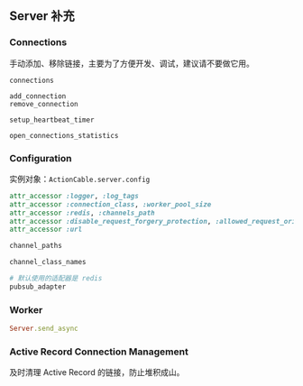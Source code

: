 ## Server 补充

### Connections

手动添加、移除链接，主要为了方便开发、调试，建议请不要做它用。

```
connections

add_connection
remove_connection

setup_heartbeat_timer

open_connections_statistics
```

### Configuration

实例对象：`ActionCable.server.config`

```ruby
attr_accessor :logger, :log_tags
attr_accessor :connection_class, :worker_pool_size
attr_accessor :redis, :channels_path
attr_accessor :disable_request_forgery_protection, :allowed_request_origins
attr_accessor :url
```

```ruby
channel_paths

channel_class_names

# 默认使用的适配器是 redis
pubsub_adapter
```

### Worker

```ruby
Server.send_async
```

### Active Record Connection Management

及时清理 Active Record 的链接，防止堆积成山。

